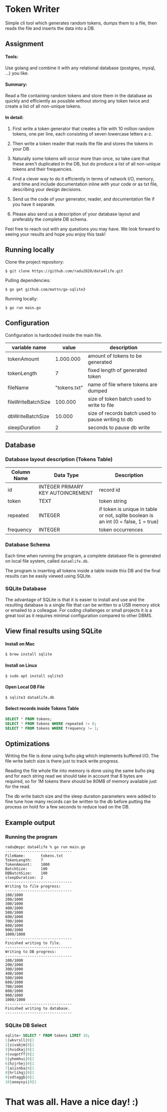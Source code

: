 # Token Writer
Simple cli tool which generates random tokens, dumps them to a file, then
reads the file and inserts the data into a DB.

## Assignment

#### Tools:

Use golang and combine it with any relational database (postgres, mysql, ...) you like.

#### Summary:

Read a file containing random tokens and store them in the database as quickly and
efficiently as possible without storing any token twice and create a list of all non-unique tokens.

#### In detail:

1. First write a token generator that creates a file with 10 million random tokens, one per line,
each consisting of seven lowercase letters a-z.
 
2. Then write a token reader that reads the file and stores
the tokens in your DB.
 
3. Naturally some tokens will occur more than once, so take care that these aren't
duplicated in the DB, but do produce a list of all non-unique tokens and their frequencies.
 
4. Find a clever way to do it efficiently in terms of network I/O, memory, and time and include documentation inline with
your code or as txt file, describing your design decisions.

5. Send us the code of your generator, reader, and documentation file if you have it separate.

6. Please also send us a description of your database layout and preferably the complete DB schema.

Feel free to reach out with any questions you may have.
We look forward to seeing your results and hope you enjoy this task!

## Running locally
Clone the project repository:

```$ git clone https://github.com/radu2020/data4life.git```

Pulling dependencies:

```$ go get github.com/mattn/go-sqlite3```

Running locally:

```$ go run main.go```

## Configuration
Configuration is hardcoded inside the main file.

|  variable name |  value |  description |
|---|---|---|
|  tokenAmount |  1.000.000 |  amount of tokens to be generated |
|  tokenLength |  7 |  fixed length of generated token |
|  fileName |  "tokens.txt" |  name of file where tokens are dumped |
|  fileWriteBatchSize |  100.000 |  size of token batch used to write to file |
|  dbWriteBatchSize |  10.000 |  size of records batch used to pause writing to db |
|  sleepDuration |  2 |  seconds to pause db write |

## Database
### Database layout description (Tokens Table)

 |  Column Name  | Data Type  | Description  |
 |---|---|---|
 |  id  |  INTEGER PRIMARY KEY AUTOINCREMENT |  record id |
 |  token |  TEXT |  token string |
 |  repeated |  INTEGER |  if token is unique in table or not, sqlite boolean is an int (0 = false, 1 = true) |
 |  frequency |  INTEGER |  token occurrences |

### Database Schema
Each time when running the program, a complete database file is generated on local file system,
called `data4life.db`.

The program is inserting all tokens inside a table inside this DB and the final
results can be easily viewed using SQLite.

### SQLite Database
The advantage of SQLite is that it is easier to install and use and the resulting
database is a single file that can be written to a USB memory stick
or emailed to a colleague.
For coding challenges or small projects it is a great tool as it requires
minimal configuration compared to other DBMS.

## View final results using SQLite
#### Install on Mac
```$ brew install sqlite```
#### Install on Linux
```$ sudo apt install sqlite3```
#### Open Local DB File
```$ sqlite3 data4life.db```
#### Select records inside Tokens Table
```sql
SELECT * FROM tokens;
SELECT * FROM tokens WHERE repeated != 0;
SELECT * FROM tokens WHERE frequency != 1;
```

## Optimizations

Writing the file is done using bufio pkg which implements buffered I/O.
The file write batch size is there just to track write progress.

Reading the file whole file into memory is done using the same bufio pkg and for
each string read we should take in account that 8 bytes are required, so for 
1M tokens there should be 80MB of memory available just for the read.

The db write batch size and the sleep duration parameters were added to fine tune
how many records can be written to the db before putting the process on hold for
a few seconds to reduce load on the DB.


## Example output

### Running the program
```
radu@mypc data4life % go run main.go
------------------------------
FileName:       tokens.txt
TokenLength:    7
TokenAmount:    1000
BatchSize:      100
DBBatchSize:    100
sleepDuration:  2
------------------------------
Writing to file progress:
------------------------------
100/1000
200/1000
300/1000
400/1000
500/1000
600/1000
700/1000
800/1000
900/1000
1000/1000
------------------------------
Finished writing to file.
------------------------------
Writing to DB progress:
------------------------------
100/1000
200/1000
300/1000
400/1000
500/1000
600/1000
700/1000
800/1000
900/1000
1000/1000
------------------------------
Finished writing to database.
------------------------------
```

### SQLite DB Select
```sql
sqlite> SELECT * FROM tokens LIMIT 10;
1|wkvrsll|0|1
2|zivabjm|0|1
3|hvidkaj|0|1
4|vuqotff|0|1
5|yhemhui|0|1
6|hzjrhej|0|1
7|aiisnba|0|1
8|hrlihqj|0|1
9|vdtaggb|0|1
10|aoaysyi|0|1
```

# That was all. Have a nice day! :)